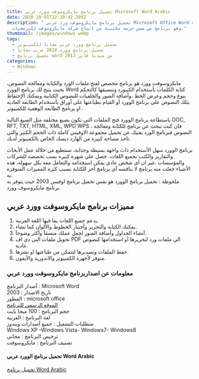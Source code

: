 ```yaml
---
title: تحميل برنامج مايكروسوفت وورد عربي Microsoft Word Arabic
date: 2020-10-01T12:39:42.395Z
description: " تحميل برنامج مايكروسوفت ورد عربي Microsoft Office Word arabic ،
  وهو برنامج من ضمن حزمة مكتبية من إنتاج شركة مايكروسوفت للبرمجيات."
thumbnail: /images/windows.webp
tags:
  - تحميل برنامج وورد عربي مجانا للكمبيوتر
  - تحميل برنامج وورد 2018 عربي مجانا
  - تحميل برنامج word 2013 من ميديا فاير
categories:
  - Windows
---
```

<!--StartFragment-->

مايكروسوفت وورد هو برنامج مخصص لفتح ملفات الورد والكتابة ومعالجة النصوص، بحيث يتيح لك برنامج الوورد Word كتابة الكلمات بأستخدام الكيبورد وتنسيقها كالتحكم بنوع وحجم وعرض الخط ،وأضافة الصور والخلفيات للنصوص الكتابية ويمكنك اﻹحتفاظ بتلك النصوص على برنامج الوورد أو القيام بطباعتها على أوراق بأستخدام الطابعة العاديه او برنامج الطابعة الوهمية للكمبيوتر .

باستطاعة برنامج الوورد فتح الملفات التي تكون بصيغ مختلفة مثل الصيغ التالية DOC, RFT, TXT, HTML, XML, WPD WPS ، فان كنت تبحث عن برنامج للكتابة ومعالجة النصوص فبرنامج الورد يغنيك عن تحميل مجموعة الاوفيس كاملة ذات الحجم الكبير والتي تاخذ مساحة كبيرة من الهارد ديسك الخاص بالكمبيوتر لديك.

برنامج الوورد سهل الأستخدام ذات واجهة بسيطة وجذابة، تستطيع من خلالة عمل الأبحاث والتقارير والكتب بجميع اللغات. حصل علي شهرة كبيرة بسب تخصصه للشركات والمؤسسات ،غير ان أي شخص عادي يمكن استخدامه والتعامل معه بكل سهولة، هذه الأشياء جعلت منه برنامج لا ينافسه أي برنامج اخر للكتابة بسبب كثرة المميزات المتوفرة به.\
ملحوظة : تحميل برنامج الوورد هو نفس تحميل برنامج اوفيس 2003 حيث يتوفر به برنامج مايكروسوف وورد.



## مميزات برنامج مايكروسوفت وورد عربي

1. يدعم جميع اللغات بما فيها اللغة العربية.
2. يمكنك الكتابة والتحرير وأختيار الخطوط والألوان كما تشاء.
3. أنشاء الجداول وأضافة الصور لجعل عملك منسقآ وأكثر وضوحآ.
4. تحويل ملفات البي دي اف PDF الي ملفات ورد لتحريرها أو استخدامها كنصوص عادية.
5. حفظ الملفات وتصديرها لتتمكن من طباعتها او نشرها.
6. متوفر لأجهزة الكمبيوتر والاندوريد والأيفون.

### معلومات عن اصداربرنامج مايكروسوفت وورد عربي

أصدار البرنامج : Microsoft Word\
تاريخ الاصدار : 2003\
المطور : microsoft office\
[الموقع الرسمي للبرنامج](https://www.microsoft.com/ar-eg/)\
حجم البرنامج : 100 ميجا بايت\
لغة البرنامج : العربية\
متطلبات التشغيل : جميع أصدارات ويندوز\
Windows XP -Windows Vista- Windows7- Windows8\
ترخيص البرنامج : مجاني\
تصنيف البرنامج : مايكروسوفت

#### تحميل برنامج الوورد عربي Word Arabic

[تحميل برنامج Word Arabic](https://link.almanse.com/search/?label=https://www.up-4ever.org/rew7wn5rtmea)

<!--EndFragment-->